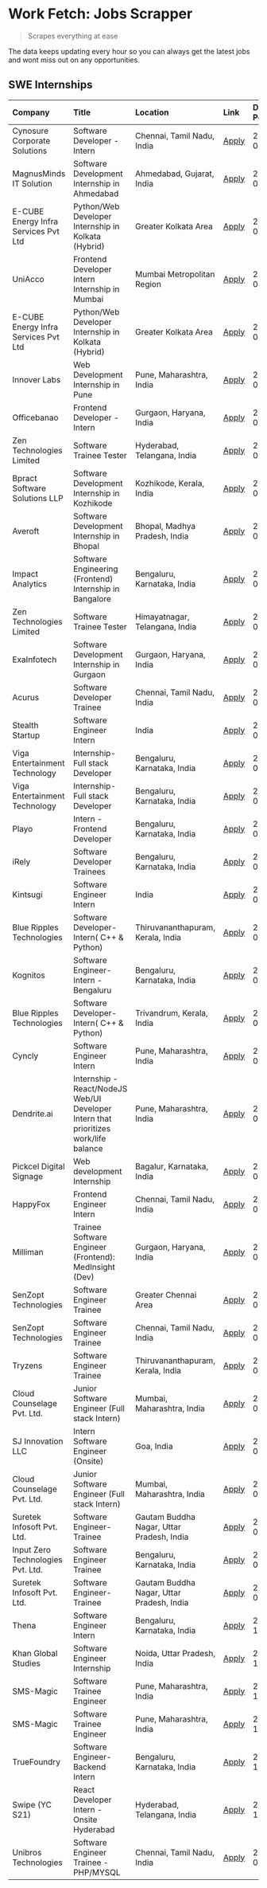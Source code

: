 # Work Fetch: Jobs Scrapper
> Scrapes everything at ease

The data keeps updating every hour so you can always get the latest jobs and wont miss out on any opportunities.

## SWE Internships
<!--START_SECTION:workfetch-->
| Company                              | Title                                                                                | Location                                  | Link                                                                                                                                                                                                                                                                                                | Date Posted   |
|:-------------------------------------|:-------------------------------------------------------------------------------------|:------------------------------------------|:----------------------------------------------------------------------------------------------------------------------------------------------------------------------------------------------------------------------------------------------------------------------------------------------------|:--------------|
| Cynosure Corporate Solutions         | Software Developer -Intern                                                           | Chennai, Tamil Nadu, India                | [Apply](https://in.linkedin.com/jobs/view/software-developer-intern-at-cynosure-corporate-solutions-3884767755?position=19&pageNum=0&refId=E3nz6gasxRvGlIpFTlCCew%3D%3D&trackingId=kMSqNUOCJHBG6lA9alFJIA%3D%3D&trk=public_jobs_jserp-result_search-card)                                           | 2024-04-04    |
| MagnusMinds IT Solution              | Software Development Internship in Ahmedabad                                         | Ahmedabad, Gujarat, India                 | [Apply](https://in.linkedin.com/jobs/view/software-development-internship-in-ahmedabad-at-magnusminds-it-solution-3883933909?position=45&pageNum=0&refId=E3nz6gasxRvGlIpFTlCCew%3D%3D&trackingId=g7NT517Jeg7Vxi0z8J64Ew%3D%3D&trk=public_jobs_jserp-result_search-card)                             | 2024-04-03    |
| E-CUBE Energy Infra Services Pvt Ltd | Python/Web Developer Internship in Kolkata (Hybrid)                                  | Greater Kolkata Area                      | [Apply](https://in.linkedin.com/jobs/view/python-web-developer-internship-in-kolkata-hybrid-at-e-cube-energy-infra-services-pvt-ltd-3882160442?position=29&pageNum=0&refId=E3nz6gasxRvGlIpFTlCCew%3D%3D&trackingId=vcoXHuksNrMvkcRvcyH4yg%3D%3D&trk=public_jobs_jserp-result_search-card)           | 2024-04-02    |
| UniAcco                              | Frontend Developer Intern Internship in Mumbai                                       | Mumbai Metropolitan Region                | [Apply](https://in.linkedin.com/jobs/view/frontend-developer-intern-internship-in-mumbai-at-uniacco-3882160492?position=59&pageNum=0&refId=E3nz6gasxRvGlIpFTlCCew%3D%3D&trackingId=4UnaR5a1o%2BDr81cntnabNA%3D%3D&trk=public_jobs_jserp-result_search-card)                                         | 2024-04-02    |
| E-CUBE Energy Infra Services Pvt Ltd | Python/Web Developer Internship in Kolkata (Hybrid)                                  | Greater Kolkata Area                      | [Apply](https://in.linkedin.com/jobs/view/python-web-developer-internship-in-kolkata-hybrid-at-e-cube-energy-infra-services-pvt-ltd-3882160442?position=4&pageNum=2&refId=4tIF%2Bm80lpGLbAR1gOE1tA%3D%3D&trackingId=ru5vtv8UJS2VlGpymBcYUQ%3D%3D&trk=public_jobs_jserp-result_search-card)          | 2024-04-02    |
| Innover Labs                         | Web Development Internship in Pune                                                   | Pune, Maharashtra, India                  | [Apply](https://in.linkedin.com/jobs/view/web-development-internship-in-pune-at-innover-labs-3875494237?position=9&pageNum=0&refId=E3nz6gasxRvGlIpFTlCCew%3D%3D&trackingId=9mQaEpIXhyvyNA2Xo2nxlQ%3D%3D&trk=public_jobs_jserp-result_search-card)                                                   | 2024-03-28    |
| Officebanao                          | Frontend Developer - Intern                                                          | Gurgaon, Haryana, India                   | [Apply](https://in.linkedin.com/jobs/view/frontend-developer-intern-at-officebanao-3871265915?position=14&pageNum=0&refId=E3nz6gasxRvGlIpFTlCCew%3D%3D&trackingId=wT7XlSLcn64dyfgngA9JSg%3D%3D&trk=public_jobs_jserp-result_search-card)                                                            | 2024-03-28    |
| Zen Technologies Limited             | Software Trainee Tester                                                              | Hyderabad, Telangana, India               | [Apply](https://in.linkedin.com/jobs/view/software-trainee-tester-at-zen-technologies-limited-3872036112?position=13&pageNum=0&refId=E3nz6gasxRvGlIpFTlCCew%3D%3D&trackingId=X5uZZcvy5loxD1KmEzcvDA%3D%3D&trk=public_jobs_jserp-result_search-card)                                                 | 2024-03-27    |
| Bpract Software Solutions LLP        | Software Development Internship in Kozhikode                                         | Kozhikode, Kerala, India                  | [Apply](https://in.linkedin.com/jobs/view/software-development-internship-in-kozhikode-at-bpract-software-solutions-llp-3874054300?position=23&pageNum=0&refId=E3nz6gasxRvGlIpFTlCCew%3D%3D&trackingId=pNJaHaYu8NV4tM8eqV3FLA%3D%3D&trk=public_jobs_jserp-result_search-card)                       | 2024-03-27    |
| Averoft                              | Software Development Internship in Bhopal                                            | Bhopal, Madhya Pradesh, India             | [Apply](https://in.linkedin.com/jobs/view/software-development-internship-in-bhopal-at-averoft-3874051550?position=51&pageNum=0&refId=E3nz6gasxRvGlIpFTlCCew%3D%3D&trackingId=GaqxKe8ZpxS4Bhko0EDTcw%3D%3D&trk=public_jobs_jserp-result_search-card)                                                | 2024-03-27    |
| Impact Analytics                     | Software Engineering (Frontend) Internship in Bangalore                              | Bengaluru, Karnataka, India               | [Apply](https://in.linkedin.com/jobs/view/software-engineering-frontend-internship-in-bangalore-at-impact-analytics-3872535077?position=4&pageNum=0&refId=E3nz6gasxRvGlIpFTlCCew%3D%3D&trackingId=L69ozoC83ORRuHEk0SyM4g%3D%3D&trk=public_jobs_jserp-result_search-card)                            | 2024-03-26    |
| Zen Technologies Limited             | Software Trainee Tester                                                              | Himayatnagar, Telangana, India            | [Apply](https://in.linkedin.com/jobs/view/software-trainee-tester-at-zen-technologies-limited-3872100214?position=11&pageNum=0&refId=E3nz6gasxRvGlIpFTlCCew%3D%3D&trackingId=Y5UUU64m1Ng2xjGwldcviQ%3D%3D&trk=public_jobs_jserp-result_search-card)                                                 | 2024-03-26    |
| ExaInfotech                          | Software Development Internship in Gurgaon                                           | Gurgaon, Haryana, India                   | [Apply](https://in.linkedin.com/jobs/view/software-development-internship-in-gurgaon-at-exainfotech-3872534185?position=18&pageNum=0&refId=E3nz6gasxRvGlIpFTlCCew%3D%3D&trackingId=%2Fe%2FV1p2sK05SngC2iyA36A%3D%3D&trk=public_jobs_jserp-result_search-card)                                       | 2024-03-26    |
| Acurus                               | Software Developer Trainee                                                           | Chennai, Tamil Nadu, India                | [Apply](https://in.linkedin.com/jobs/view/software-developer-trainee-at-acurus-3871400616?position=24&pageNum=0&refId=E3nz6gasxRvGlIpFTlCCew%3D%3D&trackingId=jOV0gfT%2F5Q2TUM%2F0sQfDKA%3D%3D&trk=public_jobs_jserp-result_search-card)                                                            | 2024-03-26    |
| Stealth Startup                      | Software Engineer Intern                                                             | India                                     | [Apply](https://in.linkedin.com/jobs/view/software-engineer-intern-at-stealth-startup-3868406943?position=48&pageNum=0&refId=E3nz6gasxRvGlIpFTlCCew%3D%3D&trackingId=l1UIbHNaVRPIwsG%2FePFEWQ%3D%3D&trk=public_jobs_jserp-result_search-card)                                                       | 2024-03-26    |
| Viga Entertainment Technology        | Internship-Full stack Developer                                                      | Bengaluru, Karnataka, India               | [Apply](https://in.linkedin.com/jobs/view/internship-full-stack-developer-at-viga-entertainment-technology-3870669789?position=34&pageNum=0&refId=E3nz6gasxRvGlIpFTlCCew%3D%3D&trackingId=Rl7XM0Faui2N2nRUc9rJQA%3D%3D&trk=public_jobs_jserp-result_search-card)                                    | 2024-03-25    |
| Viga Entertainment Technology        | Internship-Full stack Developer                                                      | Bengaluru, Karnataka, India               | [Apply](https://in.linkedin.com/jobs/view/internship-full-stack-developer-at-viga-entertainment-technology-3870669789?position=9&pageNum=2&refId=4tIF%2Bm80lpGLbAR1gOE1tA%3D%3D&trackingId=pRnfbn5qsNQS4RJV8oKzeQ%3D%3D&trk=public_jobs_jserp-result_search-card)                                   | 2024-03-25    |
| Playo                                | Intern - Frontend Developer                                                          | Bengaluru, Karnataka, India               | [Apply](https://in.linkedin.com/jobs/view/intern-frontend-developer-at-playo-3864131172?position=7&pageNum=0&refId=E3nz6gasxRvGlIpFTlCCew%3D%3D&trackingId=CbER%2B0Z48pU08f30ro5eUw%3D%3D&trk=public_jobs_jserp-result_search-card)                                                                 | 2024-03-22    |
| iRely                                | Software Developer Trainees                                                          | Bengaluru, Karnataka, India               | [Apply](https://in.linkedin.com/jobs/view/software-developer-trainees-at-irely-3860566039?position=2&pageNum=0&refId=E3nz6gasxRvGlIpFTlCCew%3D%3D&trackingId=80nX3LmczVAXZ5%2B8MVyM0Q%3D%3D&trk=public_jobs_jserp-result_search-card)                                                               | 2024-03-18    |
| Kintsugi                             | Software Engineer Intern                                                             | India                                     | [Apply](https://in.linkedin.com/jobs/view/software-engineer-intern-at-kintsugi-3857074071?position=38&pageNum=0&refId=E3nz6gasxRvGlIpFTlCCew%3D%3D&trackingId=5bBn6CkIturahro%2B9YH9UA%3D%3D&trk=public_jobs_jserp-result_search-card)                                                              | 2024-03-16    |
| Blue Ripples Technologies            | Software Developer- Intern( C++ & Python)                                            | Thiruvananthapuram, Kerala, India         | [Apply](https://in.linkedin.com/jobs/view/software-developer-intern-c%2B%2B-python-at-blue-ripples-technologies-3855594494?position=20&pageNum=0&refId=E3nz6gasxRvGlIpFTlCCew%3D%3D&trackingId=8e45IfYr01a26mrymDlywQ%3D%3D&trk=public_jobs_jserp-result_search-card)                               | 2024-03-14    |
| Kognitos                             | Software Engineer-Intern -Bengaluru                                                  | Bengaluru, Karnataka, India               | [Apply](https://in.linkedin.com/jobs/view/software-engineer-intern-bengaluru-at-kognitos-3855361239?position=8&pageNum=0&refId=E3nz6gasxRvGlIpFTlCCew%3D%3D&trackingId=UraoiqrdLWLInWnilcIxPA%3D%3D&trk=public_jobs_jserp-result_search-card)                                                       | 2024-03-13    |
| Blue Ripples Technologies            | Software Developer- Intern( C++  & Python)                                           | Trivandrum, Kerala, India                 | [Apply](https://in.linkedin.com/jobs/view/software-developer-intern-c%2B%2B-python-at-blue-ripples-technologies-3856150730?position=21&pageNum=0&refId=E3nz6gasxRvGlIpFTlCCew%3D%3D&trackingId=YPQpD1B5tZvQKQBHsVrmsQ%3D%3D&trk=public_jobs_jserp-result_search-card)                               | 2024-03-13    |
| Cyncly                               | Software Engineer Intern                                                             | Pune, Maharashtra, India                  | [Apply](https://in.linkedin.com/jobs/view/software-engineer-intern-at-cyncly-3853990178?position=22&pageNum=0&refId=E3nz6gasxRvGlIpFTlCCew%3D%3D&trackingId=tOwakVwVJLMM56eg3WEkfw%3D%3D&trk=public_jobs_jserp-result_search-card)                                                                  | 2024-03-13    |
| Dendrite.ai                          | Internship - React/NodeJS Web/UI Developer Intern that prioritizes work/life balance | Pune, Maharashtra, India                  | [Apply](https://in.linkedin.com/jobs/view/internship-react-nodejs-web-ui-developer-intern-that-prioritizes-work-life-balance-at-dendrite-ai-3853583200?position=39&pageNum=0&refId=E3nz6gasxRvGlIpFTlCCew%3D%3D&trackingId=sxakPD0fYB1Rq5r3u3%2BHbw%3D%3D&trk=public_jobs_jserp-result_search-card) | 2024-03-12    |
| Pickcel Digital Signage              | Web development Internship                                                           | Bagalur, Karnataka, India                 | [Apply](https://in.linkedin.com/jobs/view/web-development-internship-at-pickcel-digital-signage-3849506118?position=58&pageNum=0&refId=E3nz6gasxRvGlIpFTlCCew%3D%3D&trackingId=yM0pA%2BAoLsMLGL%2B6OOaSJg%3D%3D&trk=public_jobs_jserp-result_search-card)                                           | 2024-03-08    |
| HappyFox                             | Frontend Engineer Intern                                                             | Chennai, Tamil Nadu, India                | [Apply](https://in.linkedin.com/jobs/view/frontend-engineer-intern-at-happyfox-3848357951?position=52&pageNum=0&refId=E3nz6gasxRvGlIpFTlCCew%3D%3D&trackingId=TZsZuhNwYoE%2Bbd4qtzk%2BwA%3D%3D&trk=public_jobs_jserp-result_search-card)                                                            | 2024-03-07    |
| Milliman                             | Trainee Software Engineer (Frontend): MedInsight (Dev)                               | Gurgaon, Haryana, India                   | [Apply](https://in.linkedin.com/jobs/view/trainee-software-engineer-frontend-medinsight-dev-at-milliman-3792874280?position=12&pageNum=0&refId=E3nz6gasxRvGlIpFTlCCew%3D%3D&trackingId=LxW741BxREyOOkJ9Nnmb8A%3D%3D&trk=public_jobs_jserp-result_search-card)                                       | 2024-03-01    |
| SenZopt Technologies                 | Software Engineer Trainee                                                            | Greater Chennai Area                      | [Apply](https://in.linkedin.com/jobs/view/software-engineer-trainee-at-senzopt-technologies-3827688781?position=40&pageNum=0&refId=E3nz6gasxRvGlIpFTlCCew%3D%3D&trackingId=Cv%2F0iJ2DU%2FP5XGWL%2FeYosw%3D%3D&trk=public_jobs_jserp-result_search-card)                                             | 2024-02-12    |
| SenZopt Technologies                 | Software Engineer Trainee                                                            | Chennai, Tamil Nadu, India                | [Apply](https://in.linkedin.com/jobs/view/software-engineer-trainee-at-senzopt-technologies-3827686880?position=55&pageNum=0&refId=E3nz6gasxRvGlIpFTlCCew%3D%3D&trackingId=V%2B5lZsradoEjnHArW5%2B7pg%3D%3D&trk=public_jobs_jserp-result_search-card)                                               | 2024-02-12    |
| Tryzens                              | Software Engineer Trainee                                                            | Thiruvananthapuram, Kerala, India         | [Apply](https://in.linkedin.com/jobs/view/software-engineer-trainee-at-tryzens-3809363491?position=41&pageNum=0&refId=E3nz6gasxRvGlIpFTlCCew%3D%3D&trackingId=3b0nwjh6A5kSJBsvGpbsMA%3D%3D&trk=public_jobs_jserp-result_search-card)                                                                | 2024-01-18    |
| Cloud Counselage Pvt. Ltd.           | Junior Software Engineer (Full stack Intern)                                         | Mumbai, Maharashtra, India                | [Apply](https://in.linkedin.com/jobs/view/junior-software-engineer-full-stack-intern-at-cloud-counselage-pvt-ltd-3803132814?position=33&pageNum=0&refId=E3nz6gasxRvGlIpFTlCCew%3D%3D&trackingId=j7LUS7NQi7TbDOrTC92hbA%3D%3D&trk=public_jobs_jserp-result_search-card)                              | 2024-01-11    |
| SJ Innovation LLC                    | Intern Software Engineer (Onsite)                                                    | Goa, India                                | [Apply](https://in.linkedin.com/jobs/view/intern-software-engineer-onsite-at-sj-innovation-llc-3799959011?position=50&pageNum=0&refId=E3nz6gasxRvGlIpFTlCCew%3D%3D&trackingId=YcTgx%2BbYoKjnW59LVh1ZXA%3D%3D&trk=public_jobs_jserp-result_search-card)                                              | 2024-01-11    |
| Cloud Counselage Pvt. Ltd.           | Junior Software Engineer (Full stack Intern)                                         | Mumbai, Maharashtra, India                | [Apply](https://in.linkedin.com/jobs/view/junior-software-engineer-full-stack-intern-at-cloud-counselage-pvt-ltd-3803132814?position=8&pageNum=2&refId=4tIF%2Bm80lpGLbAR1gOE1tA%3D%3D&trackingId=Egr%2Foy6NWKPzOA4Q7Cr3iw%3D%3D&trk=public_jobs_jserp-result_search-card)                           | 2024-01-11    |
| Suretek Infosoft Pvt. Ltd.           | Software Engineer-Trainee                                                            | Gautam Buddha Nagar, Uttar Pradesh, India | [Apply](https://in.linkedin.com/jobs/view/software-engineer-trainee-at-suretek-infosoft-pvt-ltd-3800934643?position=27&pageNum=0&refId=E3nz6gasxRvGlIpFTlCCew%3D%3D&trackingId=8dDmw3ld6t7Zqj%2FwP6XcCw%3D%3D&trk=public_jobs_jserp-result_search-card)                                             | 2024-01-09    |
| Input Zero Technologies Pvt. Ltd.    | Software Engineer Trainee                                                            | Bengaluru, Karnataka, India               | [Apply](https://in.linkedin.com/jobs/view/software-engineer-trainee-at-input-zero-technologies-pvt-ltd-3800927643?position=36&pageNum=0&refId=E3nz6gasxRvGlIpFTlCCew%3D%3D&trackingId=DRFAZT%2FvH0UsGab5F76Nyg%3D%3D&trk=public_jobs_jserp-result_search-card)                                      | 2024-01-09    |
| Suretek Infosoft Pvt. Ltd.           | Software Engineer-Trainee                                                            | Gautam Buddha Nagar, Uttar Pradesh, India | [Apply](https://in.linkedin.com/jobs/view/software-engineer-trainee-at-suretek-infosoft-pvt-ltd-3800934643?position=2&pageNum=2&refId=4tIF%2Bm80lpGLbAR1gOE1tA%3D%3D&trackingId=Qz232U01Xr2%2FohWyGMAFqQ%3D%3D&trk=public_jobs_jserp-result_search-card)                                            | 2024-01-09    |
| Thena                                | Software Engineer Intern                                                             | Bengaluru, Karnataka, India               | [Apply](https://in.linkedin.com/jobs/view/software-engineer-intern-at-thena-3778731751?position=25&pageNum=0&refId=E3nz6gasxRvGlIpFTlCCew%3D%3D&trackingId=lhTZ5iGGXOnWkKj%2F7WmdOw%3D%3D&trk=public_jobs_jserp-result_search-card)                                                                 | 2023-12-05    |
| Khan Global Studies                  | Software Engineer Internship                                                         | Noida, Uttar Pradesh, India               | [Apply](https://in.linkedin.com/jobs/view/software-engineer-internship-at-khan-global-studies-3766942197?position=57&pageNum=0&refId=E3nz6gasxRvGlIpFTlCCew%3D%3D&trackingId=FumeVN1yfVUdoecvUCzZVg%3D%3D&trk=public_jobs_jserp-result_search-card)                                                 | 2023-11-27    |
| SMS-Magic                            | Software Trainee Engineer                                                            | Pune, Maharashtra, India                  | [Apply](https://in.linkedin.com/jobs/view/software-trainee-engineer-at-sms-magic-3761409781?position=35&pageNum=0&refId=E3nz6gasxRvGlIpFTlCCew%3D%3D&trackingId=gdme6VQigAtN4unIhsmXJg%3D%3D&trk=public_jobs_jserp-result_search-card)                                                              | 2023-11-16    |
| SMS-Magic                            | Software Trainee Engineer                                                            | Pune, Maharashtra, India                  | [Apply](https://in.linkedin.com/jobs/view/software-trainee-engineer-at-sms-magic-3761409781?position=10&pageNum=2&refId=4tIF%2Bm80lpGLbAR1gOE1tA%3D%3D&trackingId=OgEfzHfzdARN%2B2q1anvNLQ%3D%3D&trk=public_jobs_jserp-result_search-card)                                                          | 2023-11-16    |
| TrueFoundry                          | Software Engineer-Backend Intern                                                     | Bengaluru, Karnataka, India               | [Apply](https://in.linkedin.com/jobs/view/software-engineer-backend-intern-at-truefoundry-3779508170?position=37&pageNum=0&refId=E3nz6gasxRvGlIpFTlCCew%3D%3D&trackingId=jJpmvwnS1KyZAXPGd4LToQ%3D%3D&trk=public_jobs_jserp-result_search-card)                                                     | 2023-11-10    |
| Swipe (YC S21)                       | React Developer Intern - Onsite Hyderabad                                            | Hyderabad, Telangana, India               | [Apply](https://in.linkedin.com/jobs/view/react-developer-intern-onsite-hyderabad-at-swipe-yc-s21-3737600089?position=43&pageNum=0&refId=E3nz6gasxRvGlIpFTlCCew%3D%3D&trackingId=0RJWfVy3BbDnwLhCyrKgcw%3D%3D&trk=public_jobs_jserp-result_search-card)                                             | 2023-10-13    |
| Unibros Technologies                 | Software Engineer Trainee - PHP/MYSQL                                                | Chennai, Tamil Nadu, India                | [Apply](https://in.linkedin.com/jobs/view/software-engineer-trainee-php-mysql-at-unibros-technologies-3656599241?position=42&pageNum=0&refId=E3nz6gasxRvGlIpFTlCCew%3D%3D&trackingId=YQf1w4diDBFvXoFpMSNy6A%3D%3D&trk=public_jobs_jserp-result_search-card)                                         | 2023-06-12    |
<!--END_SECTION:workfetch-->
